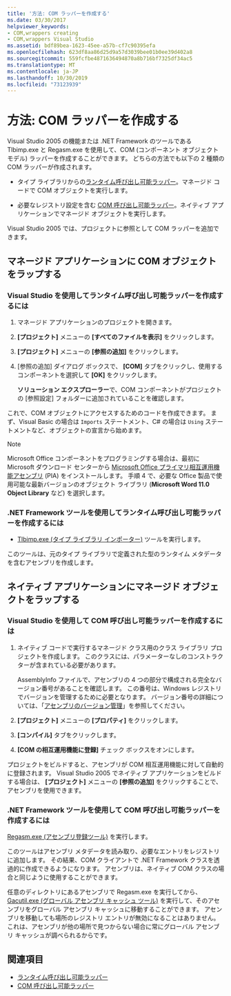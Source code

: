 ```yaml
---
title: '方法: COM ラッパーを作成する'
ms.date: 03/30/2017
helpviewer_keywords:
- COM,wrappers creating
- COM,wrappers Visual Studio
ms.assetid: bdf89bea-1623-45ee-a57b-cf7c90395efa
ms.openlocfilehash: 623df8aa86d25d9a57d3039bee01b0ee39d402a8
ms.sourcegitcommit: 559fcfbe4871636494870a8b716bf7325df34ac5
ms.translationtype: MT
ms.contentlocale: ja-JP
ms.lasthandoff: 10/30/2019
ms.locfileid: "73123939"
---
```

# <a name="how-to-create-com-wrappers"></a>方法: COM ラッパーを作成する

Visual Studio 2005 の機能または .NET Framework のツールである Tlbimp.exe と Regasm.exe を使用して、COM (コンポーネント オブジェクト モデル) ラッパーを作成することができます。 どちらの方法でも以下の 2 種類の COM ラッパーが作成されます。

- タイプ ライブラリからの[ランタイム呼び出し可能ラッパー](../../standard/native-interop/runtime-callable-wrapper.md)。マネージド コードで COM オブジェクトを実行します。

- 必要なレジストリ設定を含む [COM 呼び出し可能ラッパー](../../standard/native-interop/com-callable-wrapper.md)。ネイティブ アプリケーションでマネージド オブジェクトを実行します。

Visual Studio 2005 では、プロジェクトに参照として COM ラッパーを追加できます。

## <a name="wrap-com-objects-in-a-managed-application"></a>マネージド アプリケーションに COM オブジェクトをラップする

### <a name="to-create-a-runtime-callable-wrapper-using-visual-studio"></a>Visual Studio を使用してランタイム呼び出し可能ラッパーを作成するには

1. マネージド アプリケーションのプロジェクトを開きます。

2. **[プロジェクト]** メニューの **[すべてのファイルを表示]** をクリックします。

3. **[プロジェクト]** メニューの **[参照の追加]** をクリックします。

4. [参照の追加] ダイアログ ボックスで、 **[COM]** タブをクリックし、使用するコンポーネントを選択して **[OK]** をクリックします。

     **ソリューション エクスプローラー**で、COM コンポーネントがプロジェクトの [参照設定] フォルダーに追加されていることを確認します。

これで、COM オブジェクトにアクセスするためのコードを作成できます。 まず、Visual Basic の場合は `Imports` ステートメント、C# の場合は `Using` ステートメントなど、オブジェクトの宣言から始めます。

> [!NOTE]
> Microsoft Office コンポーネントをプログラミングする場合は、最初に Microsoft ダウンロード センターから [Microsoft Office プライマリ相互運用機能アセンブリ](https://go.microsoft.com/fwlink/?LinkId=50479) (PIA) をインストールします。 手順 4 で、必要な Office 製品で使用可能な最新バージョンのオブジェクト ライブラリ (**Microsoft Word 11.0 Object Library** など) を選択します。  
  
### <a name="to-create-a-runtime-callable-wrapper-using-net-framework-tools"></a>.NET Framework ツールを使用してランタイム呼び出し可能ラッパーを作成するには  
  
- [Tlbimp.exe (タイプ ライブラリ インポーター)](../tools/tlbimp-exe-type-library-importer.md) ツールを実行します。  
  
 このツールは、元のタイプ ライブラリで定義された型のランタイム メタデータを含むアセンブリを作成します。  
  
## <a name="wrap-managed-objects-in-a-native-application"></a>ネイティブ アプリケーションにマネージド オブジェクトをラップする  
  
### <a name="to-create-a-com-callable-wrapper-using-visual-studio"></a>Visual Studio を使用して COM 呼び出し可能ラッパーを作成するには  
  
1. ネイティブ コードで実行するマネージド クラス用のクラス ライブラリ プロジェクトを作成します。 このクラスには、パラメーターなしのコンストラクターが含まれている必要があります。  
  
     AssemblyInfo ファイルで、アセンブリの 4 つの部分で構成される完全なバージョン番号があることを確認します。 この番号は、Windows レジストリでバージョンを管理するために必要となります。 バージョン番号の詳細については、「[アセンブリのバージョン管理](../../standard/assembly/versioning.md)」を参照してください。  
  
2. **[プロジェクト]** メニューの **[プロパティ]** をクリックします。  
  
3. **[コンパイル]** タブをクリックします。  
  
4. **[COM の相互運用機能に登録]** チェック ボックスをオンにします。  
  
 プロジェクトをビルドすると、アセンブリが COM 相互運用機能に対して自動的に登録されます。 Visual Studio 2005 でネイティブ アプリケーションをビルドする場合は、 **[プロジェクト]** メニューの **[参照の追加]** をクリックすることで、アセンブリを使用できます。  
  
### <a name="to-create-a-com-callable-wrapper-using-net-framework-tools"></a>.NET Framework ツールを使用して COM 呼び出し可能ラッパーを作成するには  
  
[Regasm.exe (アセンブリ登録ツール)](../tools/regasm-exe-assembly-registration-tool.md) を実行します。  
  
このツールはアセンブリ メタデータを読み取り、必要なエントリをレジストリに追加します。 その結果、COM クライアントで .NET Framework クラスを透過的に作成できるようになります。 アセンブリは、ネイティブ COM クラスの場合と同じように使用することができます。  
  
任意のディレクトリにあるアセンブリで Regasm.exe を実行してから、[Gacutil.exe (グローバル アセンブリ キャッシュ ツール)](../tools/gacutil-exe-gac-tool.md) を実行して、そのアセンブリをグローバル アセンブリ キャッシュに移動することができます。 アセンブリを移動しても場所のレジストリ エントリが無効になることはありません。これは、アセンブリが他の場所で見つからない場合に常にグローバル アセンブリ キャッシュが調べられるからです。  
  
## <a name="see-also"></a>関連項目

- [ランタイム呼び出し可能ラッパー](../../standard/native-interop/runtime-callable-wrapper.md)
- [COM 呼び出し可能ラッパー](../../standard/native-interop/com-callable-wrapper.md)
